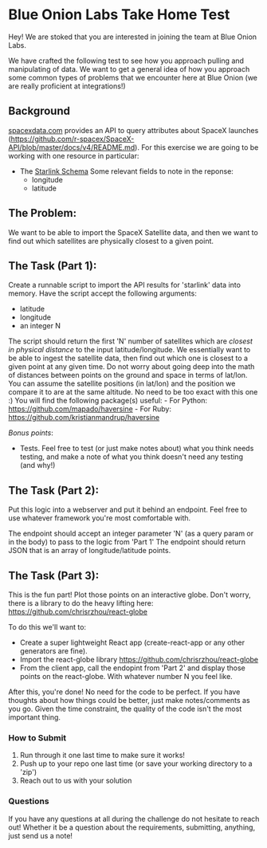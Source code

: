 # Blue Onion Labs Take Home Test

Hey! We are stoked that you are interested in joining the team at Blue Onion Labs.

We have crafted the following test to see how you approach pulling and manipulating of data. We want to get a general idea of how you approach some common types of problems that we encounter here at Blue Onion (we are really proficient at integrations!)

## Background
[spacexdata.com](https://docs.spacexdata.com/) provides an API to query attributes about SpaceX launches (https://github.com/r-spacex/SpaceX-API/blob/master/docs/v4/README.md). For this exercise we are going to be working with one resource in particular:
- The [Starlink Schema](https://github.com/r-spacex/SpaceX-API/blob/master/docs/v4/starlink/schema.md)
  Some relevant fields to note in the reponse:
    - longitude
    - latitude

## The Problem:
We want to be able to import the SpaceX Satellite data, and then we want to find out which satellites are physically closest to a given point.

## The Task (Part 1):
Create a runnable script to import the API results for 'starlink' data into memory. Have the script accept the following arguments:
- latitude
- longitude
- an integer N

The script should return the first 'N' number of satellites which are *closest in physical distance* to the input latitude/longitude. We essentially want to be able to ingest the satellite data, then find out which one is closest to a given point at any given time. Do not worry about going deep into the math of distances between points on the ground and space in terms of lat/lon. You can assume the satellite positions (in lat/lon) and the position we compare it to are at the same altitude. No need to be too exact with this one :)
You will find the following package(s) useful:
    - For Python: https://github.com/mapado/haversine
    - For Ruby: https://github.com/kristianmandrup/haversine

*Bonus points*:
- Tests. Feel free to test (or just make notes about) what you think needs testing, and make a note of what you think doesn't need any testing (and why!)

## The Task (Part 2):
Put this logic into a webserver and put it behind an endpoint. Feel free to use whatever framework you're most comfortable with.

The endpoint should accept an integer parameter 'N' (as a query param or in the body) to pass to the logic from 'Part 1'
The endpoint should return JSON that is an array of longitude/latitude points.

## The Task (Part 3):
This is the fun part! Plot those points on an interactive globe. Don't worry, there is a library to do the heavy lifting here: https://github.com/chrisrzhou/react-globe

To do this we'll want to:
  - Create a super lightweight React app (create-react-app or any other generators are fine).
  - Import the react-globe library https://github.com/chrisrzhou/react-globe
  - From the client app, call the endopint from 'Part 2' and display those points on the react-globe. With whatever number N you feel like.

After this, you're done! No need for the code to be perfect. If you have thoughts about how things could be better, just make notes/comments as you go. Given the time constraint, the quality of the code isn't the most important thing.

### How to Submit

1. Run through it one last time to make sure it works!
2. Push up to your repo one last time (or save your working directory to a 'zip')
3. Reach out to us with your solution

### Questions

If you have any questions at all during the challenge do not hesitate to reach out! Whether it be a question about the requirements, submitting, anything, just send us a note!
